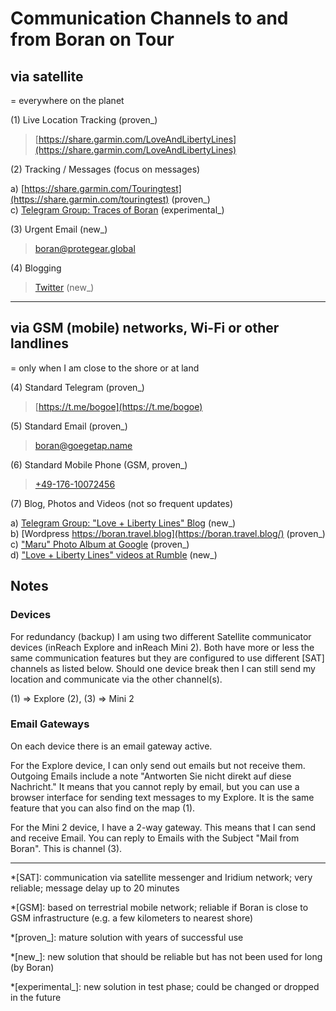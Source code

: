 # Communication Channels to and from Boran on Tour

## via satellite
= everywhere on the planet

(1) Live Location Tracking (proven_)

> [https://share.garmin.com/LoveAndLibertyLines](https://share.garmin.com/LoveAndLibertyLines)

(2) Tracking / Messages (focus on messages)

a) [https://share.garmin.com/Touringtest](https://share.garmin.com/touringtest) (proven_)  
c) [Telegram Group: Traces of Boran](https://t.me/+GbkcT_6AZj8yMzUy) (experimental_)  

(3) Urgent Email (new_)

> [boran@protegear.global](mailto:boran@protegear.global)

(4) Blogging

> [Twitter](https://twitter.com/boran_go) (new_)  

- - -

## via GSM (mobile) networks, Wi-Fi or other landlines 
= only when I am close to the shore or at land

(4) Standard Telegram (proven_)

> [https://t.me/bogoe](https://t.me/bogoe)

(5) Standard Email (proven_)

> [boran@goegetap.name](mailto:boran@goegetap.name)

(6) Standard Mobile Phone (GSM, proven_)

> [+49-176-10072456](tel:+49-176-10072456)

(7) Blog, Photos and Videos (not so frequent updates)

a) [Telegram Group: "Love + Liberty Lines" Blog](https://t.me/LoveAndLibertyLines_Blog) (new_)  
b) [Wordpress https://boran.travel.blog](https://boran.travel.blog/) (proven_)  
c) ["Maru" Photo Album at Google](https://photos.app.goo.gl/bDj5rvYgu9LCqtmG8) (proven_)  
d) ["Love + Liberty Lines" videos at Rumble](https://rumble.com/c/c-1262163) (new_)  

## Notes

### Devices

For redundancy (backup) I am using two different Satellite communicator devices (inReach Explore and inReach Mini 2). Both have more or less the same communication features but they are configured to use different [SAT] channels as listed below. Should one device break then I can still send my location and communicate via the other channel(s).

(1) => Explore 
(2), (3) => Mini 2

### Email Gateways

On each device there is an email gateway active.

For the Explore device, I can only send out emails but not receive them. Outgoing Emails include a note "Antworten Sie nicht direkt auf diese Nachricht." It means that you cannot reply by email, but you can use a browser interface for sending text messages to my Explore. It is the same feature that you can also find on the map (1).

For the Mini 2 device, I have a 2-way gateway. This means that I can send and receive Email. You can reply to Emails with the Subject "Mail from Boran". This is channel (3).

- - -

*[SAT]: communication via satellite messenger and Iridium network; very reliable; message delay up to 20 minutes

*[GSM]: based on terrestrial mobile network; reliable if Boran is close to GSM infrastructure (e.g. a few kilometers to nearest shore)

*[proven_]: mature solution with years of successful use

*[new_]: new solution that should be reliable but has not been used for long (by Boran)

*[experimental_]: new solution in test phase; could be changed or dropped in the future
